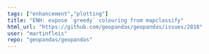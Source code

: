 ```yaml
---
tags: ["enhancement","plotting"]
title: "ENH: expose `greedy` colouring from mapclassify"
html_url: "https://github.com/geopandas/geopandas/issues/2818"
user: "martinfleis"
repo: "geopandas/geopandas"
---
```


